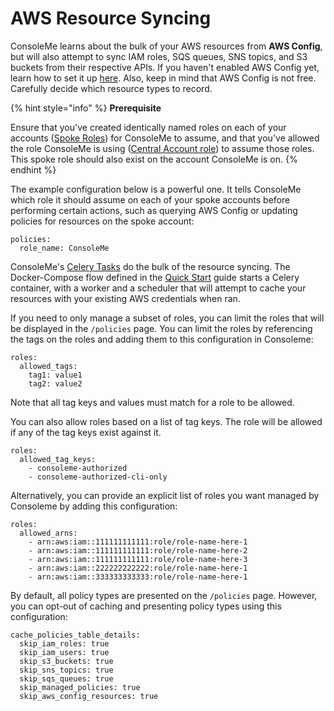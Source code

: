 # AWS Resource Syncing

ConsoleMe learns about the bulk of your AWS resources from **AWS Config**, but will also attempt to sync IAM roles, SQS queues, SNS topics, and S3 buckets from their respective APIs. If you haven't enabled AWS Config yet, learn how to set it up [here](https://docs.aws.amazon.com/config/latest/developerguide/gs-console.html). Also, keep in mind that AWS Config is not free. Carefully decide which resource types to record.

{% hint style="info" %}
**Prerequisite**

Ensure that you've created identically named roles on each of your accounts \([Spoke Roles](../prerequisites/required-iam-permissions/spoke-accounts-consoleme.md)\) for ConsoleMe to assume, and that you've allowed the role ConsoleMe is using \([Central Account role](../prerequisites/required-iam-permissions/central-account-consolemeinstanceprofile.md)\) to assume those roles. This spoke role should also exist on the account ConsoleMe is on.
{% endhint %}

The example configuration below is a powerful one. It tells ConsoleMe which role it should assume on each of your spoke accounts before performing certain actions, such as querying AWS Config or updating policies for resources on the spoke account:

```text
policies:
  role_name: ConsoleMe
```

ConsoleMe's [Celery Tasks](https://github.com/Netflix/consoleme/blob/master/consoleme/celery/celery_tasks.py) do the bulk of the resource syncing. The Docker-Compose flow defined in the [Quick Start](../quick-start/) guide starts a Celery container, with a worker and a scheduler that will attempt to cache your resources with your existing AWS credentials when ran.

If you need to only manage a subset of roles, you can limit the roles that will be displayed in the `/policies` page. You can limit the roles by referencing the tags on the roles and adding them to this configuration in Consoleme:

```text
roles:
  allowed_tags:
    tag1: value1
    tag2: value2
```
Note that all tag keys and values must match for a role to be allowed.

You can also allow roles based on a list of tag keys. The role will be allowed if any of the tag keys exist against it.

```text
roles:
  allowed_tag_keys:
    - consoleme-authorized
    - consoleme-authorized-cli-only
```

Alternatively, you can provide an explicit list of roles you want managed by Consoleme by adding this configuration:

```text
roles:
  allowed_arns:
    - arn:aws:iam::111111111111:role/role-name-here-1
    - arn:aws:iam::111111111111:role/role-name-here-2
    - arn:aws:iam::111111111111:role/role-name-here-3
    - arn:aws:iam::222222222222:role/role-name-here-1
    - arn:aws:iam::333333333333:role/role-name-here-1
```

By default, all policy types are presented on the `/policies` page. However, you can opt-out of caching and presenting policy types using this configuration:

```text
cache_policies_table_details:
  skip_iam_roles: true
  skip_iam_users: true
  skip_s3_buckets: true
  skip_sns_topics: true
  skip_sqs_queues: true
  skip_managed_policies: true
  skip_aws_config_resources: true
```

